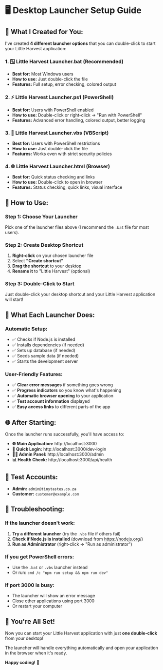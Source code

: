 # 🖥️ Desktop Launcher Setup Guide

## 🎯 **What I Created for You:**

I've created **4 different launcher options** that you can double-click to start your Little Harvest application:

### **1. 🪟 Little Harvest Launcher.bat** (Recommended)
- **Best for:** Most Windows users
- **How to use:** Just double-click the file
- **Features:** Full setup, error checking, colored output

### **2. ⚡ Little Harvest Launcher.ps1** (PowerShell)
- **Best for:** Users with PowerShell enabled
- **How to use:** Double-click or right-click → "Run with PowerShell"
- **Features:** Advanced error handling, colored output, better logging

### **3. 🔧 Little Harvest Launcher.vbs** (VBScript)
- **Best for:** Users with PowerShell restrictions
- **How to use:** Just double-click the file
- **Features:** Works even with strict security policies

### **4. 🌐 Little Harvest Launcher.html** (Browser)
- **Best for:** Quick status checking and links
- **How to use:** Double-click to open in browser
- **Features:** Status checking, quick links, visual interface

## 🚀 **How to Use:**

### **Step 1: Choose Your Launcher**
Pick one of the launcher files above (I recommend the `.bat` file for most users).

### **Step 2: Create Desktop Shortcut**
1. **Right-click** on your chosen launcher file
2. Select **"Create shortcut"**
3. **Drag the shortcut** to your desktop
4. **Rename it** to "Little Harvest" (optional)

### **Step 3: Double-Click to Start**
Just double-click your desktop shortcut and your Little Harvest application will start!

## 🎯 **What Each Launcher Does:**

### **Automatic Setup:**
- ✅ Checks if Node.js is installed
- ✅ Installs dependencies (if needed)
- ✅ Sets up database (if needed)
- ✅ Seeds sample data (if needed)
- ✅ Starts the development server

### **User-Friendly Features:**
- ✅ **Clear error messages** if something goes wrong
- ✅ **Progress indicators** so you know what's happening
- ✅ **Automatic browser opening** to your application
- ✅ **Test account information** displayed
- ✅ **Easy access links** to different parts of the app

## 🌐 **After Starting:**

Once the launcher runs successfully, you'll have access to:

- **🌐 Main Application:** http://localhost:3000
- **🔐 Quick Login:** http://localhost:3000/dev-login
- **👨‍💼 Admin Panel:** http://localhost:3000/admin
- **📊 Health Check:** http://localhost:3000/api/health

## 👤 **Test Accounts:**
- **Admin:** `admin@tinytastes.co.za`
- **Customer:** `customer@example.com`

## 🔧 **Troubleshooting:**

### **If the launcher doesn't work:**
1. **Try a different launcher** (try the `.vbs` file if others fail)
2. **Check if Node.js is installed** (download from https://nodejs.org/)
3. **Run as Administrator** (right-click → "Run as administrator")

### **If you get PowerShell errors:**
- Use the `.bat` or `.vbs` launcher instead
- Or run: `cmd /c "npm run setup && npm run dev"`

### **If port 3000 is busy:**
- The launcher will show an error message
- Close other applications using port 3000
- Or restart your computer

## 🎉 **You're All Set!**

Now you can start your Little Harvest application with just **one double-click** from your desktop! 

The launcher will handle everything automatically and open your application in the browser when it's ready.

**Happy coding!** 🚀
